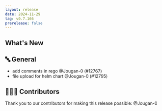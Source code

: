 ```yaml
---
layout: release
date: 2024-11-29
tag: v0.7.166
prerelease: false
---
```


## What's New
## 🔤 General
- add comments in rego  @Jougan-0 (#12767)
- file upload for helm chart @Jougan-0 (#12795)

## 👨🏽‍💻 Contributors

Thank you to our contributors for making this release possible:
@Jougan-0

